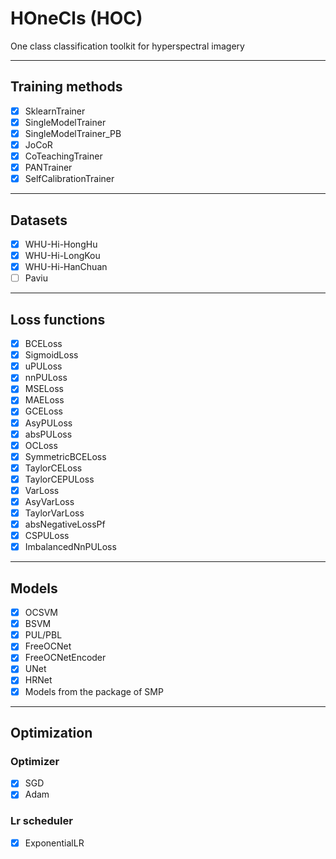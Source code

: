 # HOneCls (HOC)
One class classification toolkit for hyperspectral imagery
- --
## Training methods
- [x] SklearnTrainer
- [x] SingleModelTrainer
- [x] SingleModelTrainer_PB
- [x] JoCoR
- [x] CoTeachingTrainer
- [x] PANTrainer
- [x] SelfCalibrationTrainer
- --
## Datasets
- [x] WHU-Hi-HongHu
- [x] WHU-Hi-LongKou
- [x] WHU-Hi-HanChuan
- [ ] Paviu
- --
## Loss functions
- [x] BCELoss
- [x] SigmoidLoss
- [x] uPULoss
- [x] nnPULoss
- [x] MSELoss
- [x] MAELoss
- [x] GCELoss
- [x] AsyPULoss
- [x] absPULoss
- [x] OCLoss
- [x] SymmetricBCELoss
- [x] TaylorCELoss
- [x] TaylorCEPULoss
- [x] VarLoss
- [x] AsyVarLoss
- [x] TaylorVarLoss
- [x] absNegativeLossPf
- [x] CSPULoss
- [x] ImbalancedNnPULoss
- --
## Models
- [x] OCSVM
- [x] BSVM
- [x] PUL/PBL
- [x] FreeOCNet
- [x] FreeOCNetEncoder
- [x] UNet
- [x] HRNet
- [x] Models from the package of SMP
- --
## Optimization
### Optimizer
- [x] SGD
- [x] Adam
### Lr scheduler
- [x] ExponentialLR
